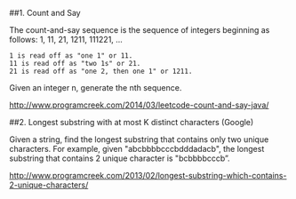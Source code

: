 ##1. Count and Say

The count-and-say sequence is the sequence of integers beginning as follows:
1, 11, 21, 1211, 111221, ...

```
1 is read off as "one 1" or 11.
11 is read off as "two 1s" or 21.
21 is read off as "one 2, then one 1" or 1211.
```
Given an integer n, generate the nth sequence.

http://www.programcreek.com/2014/03/leetcode-count-and-say-java/


##2. Longest substring with at most K distinct characters (Google)

Given a string, find the longest substring that contains only two unique characters. For example, given "abcbbbbcccbdddadacb", the longest substring that contains 2 unique character is "bcbbbbcccb”. 

http://www.programcreek.com/2013/02/longest-substring-which-contains-2-unique-characters/

